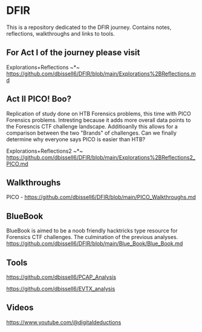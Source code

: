 # DFIR

This is a repository dedicated to the DFIR journey. Contains notes, reflections, walkthroughs and links to tools.

## For Act I of the journey please visit

Explorations+Reflections ~*~
https://github.com/dbissell6/DFIR/blob/main/Explorations%2BReflections.md

## Act II PICO! Boo?
Replication of study done on HTB Forensics problems, this time with PICO Forensics problems. Intresting because it adds more overall data points to the Foresncis CTF challenge landscape. Additioanlly this allows for a comparison between the two "Brands" of challenges. Can we finally determine why everyone says PICO is easier than HTB?

Explorations+Reflections2 ~*~
https://github.com/dbissell6/DFIR/blob/main/Explorations%2BReflections2_PICO.md

## Walkthroughs

PICO - https://github.com/dbissell6/DFIR/blob/main/PICO_Walkthroughs.md

## BlueBook

BlueBook is aimed to be a noob friendly hacktricks type resource for Forensics CTF challenges. The culmination of the previous analyses.
https://github.com/dbissell6/DFIR/blob/main/Blue_Book/Blue_Book.md

## Tools
https://github.com/dbissell6/PCAP_Analysis

https://github.com/dbissell6/EVTX_analysis

## Videos
https://www.youtube.com/@digitaldeductions
